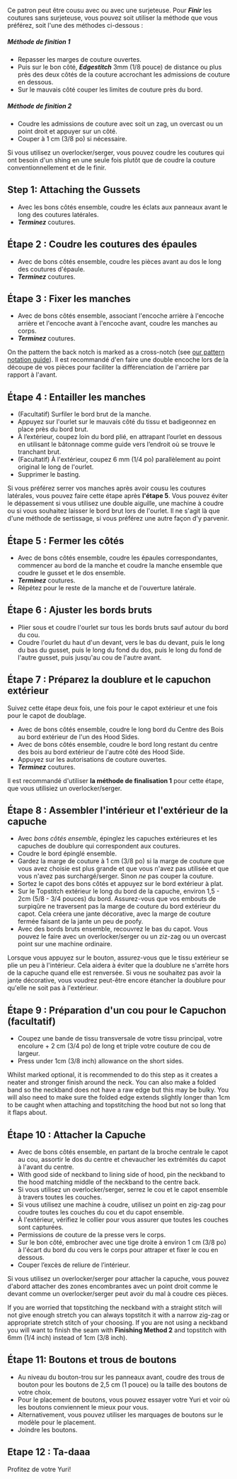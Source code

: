<Note>

Ce patron peut être cousu avec ou avec une surjeteuse. Pour ***Finir*** les coutures sans surjeteuse, vous pouvez soit utiliser la méthode que vous préférez, soit l'une des méthodes ci-dessous :

##### Méthode de finition 1

- Repasser les marges de couture ouvertes. 
- Puis sur le bon côté, ***Edgestitch*** 3mm (1/8 pouce) de distance ou plus près des deux côtés de la couture accrochant les admissions de couture en dessous.
- Sur le mauvais côté couper les limites de couture près du bord. 

##### Méthode de finition 2

- Coudre les admissions de couture avec soit un zag, un overcast ou un point droit et appuyer sur un côté.
- Couper à 1 cm (3/8 po) si nécessaire.

</Note>

<Tip>

Si vous utilisez un overlocker/serger, vous pouvez coudre les coutures qui ont besoin d'un shing en une seule fois plutôt que de coudre la couture conventionnellement et de le finir. 
  
</Tip>

## Step 1: Attaching the Gussets

- Avec les bons côtés ensemble, coudre les éclats aux panneaux avant le long des coutures latérales.
- ***Terminez*** coutures.

## Étape 2 : Coudre les coutures des épaules

- Avec de bons côtés ensemble, coudre les pièces avant au dos le long des coutures d'épaule.
- ***Terminez*** coutures.

## Étape 3 : Fixer les manches

- Avec de bons côtés ensemble, associant l'encoche arrière à l'encoche arrière et l'encoche avant à l'encoche avant, coudre les manches au corps.
- ***Terminez*** coutures.

<Note>

On the pattern the back notch is marked as a cross-notch (see [our pattern notation guide](/docs/various/notation/notches/)). Il est recommandé d'en faire une double encoche lors de la découpe de vos pièces pour faciliter la différenciation de l'arrière par rapport à l'avant.
  
</Note>

## Étape 4 : Entailler les manches

- (Facultatif) Surfiler le bord brut de la manche.
- Appuyez sur l'ourlet sur le mauvais côté du tissu et badigeonnez en place près du bord brut.
- À l’extérieur, coupez loin du bord plié, en attrapant l’ourlet en dessous en utilisant le bâtonnage comme guide vers l’endroit où se trouve le tranchant brut.
- (Facultatif) À l'extérieur, coupez 6 mm (1/4 po) parallèlement au point original le long de l'ourlet.
- Supprimer le basting.

<Note>

Si vous préférez serrer vos manches après avoir cousu les coutures latérales, vous pouvez faire cette étape après **l'étape 5**.
Vous pouvez éviter le dépassement si vous utilisez une double aiguille, une machine à coudre ou si vous souhaitez laisser le bord brut lors de l'ourlet. 
Il ne s'agit là que d'une méthode de sertissage, si vous préférez une autre façon d'y parvenir.
  
</Note>

## Étape 5 : Fermer les côtés

- Avec de bons côtés ensemble, coudre les épaules correspondantes, commencer au bord de la manche et coudre la manche ensemble que coudre le gusset et le dos ensemble.
- ***Terminez*** coutures.
- Répétez pour le reste de la manche et de l'ouverture latérale.

## Étape 6 : Ajuster les bords bruts

- Plier sous et coudre l'ourlet sur tous les bords bruts sauf autour du bord du cou.
- Coudre l'ourlet du haut d'un devant, vers le bas du devant, puis le long du bas du gusset, puis le long du fond du dos, puis le long du fond de l'autre gusset, puis jusqu'au cou de l'autre avant.

## Étape 7 : Préparez la doublure et le capuchon extérieur

Suivez cette étape deux fois, une fois pour le capot extérieur et une fois pour le capot de doublage.

- Avec de bons côtés ensemble, coudre le long bord du Centre des Bois au bord extérieur de l'un des Hood Sides.
- Avec de bons côtés ensemble, coudre le bord long restant du centre des bois au bord extérieur de l'autre côté des Hood Side.
- Appuyez sur les autorisations de couture ouvertes.
- ***Terminez*** coutures.

<Note>

Il est recommandé d'utiliser **la méthode de finalisation 1** pour cette étape, que vous utilisiez un overlocker/serger.
  
</Note>

## Étape 8 : Assembler l'intérieur et l'extérieur de la capuche

- Avec _bons côtés ensemble_, épinglez les capuches extérieures et les capuches de doublure qui correspondent aux coutures.
- Coudre le bord épinglé ensemble.
- Gardez la marge de couture à 1 cm (3/8 po) si la marge de couture que vous avez choisie est plus grande et que vous n'avez pas utilisée et que vous n'avez pas surchargé/serger. Sinon *ne* pas couper la couture.
- Sortez le capot des bons côtés et appuyez sur le bord extérieur à plat.
- Sur le Topstitch extérieur le long du bord de la capuche, environ 1,5 - 2cm (5/8 - 3/4 pouces) du bord. Assurez-vous que vos embouts de surpiqûre ne traversent pas la marge de couture du bord extérieur du capot. Cela créera une jante décorative, avec la marge de couture fermée faisant de la jante un peu de poofy.
- Avec des bords bruts ensemble, recouvrez le bas du capot. Vous pouvez le faire avec un overlocker/serger ou un ziz-zag ou un overcast point sur une machine ordinaire.

<Note>
  
Lorsque vous appuyez sur le bouton, assurez-vous que le tissu extérieur se plie un peu à l'intérieur. Cela aidera à éviter que la doublure ne s'arrête hors de la capuche quand elle est renversée.
Si vous ne souhaitez pas avoir la jante décorative, vous voudrez peut-être encore étancher la doublure pour qu'elle ne soit pas à l'extérieur.
  
</Note>

## Étape 9 : Préparation d'un cou pour le Capuchon (facultatif)

- Coupez une bande de tissu transversale de votre tissu principal, votre encolure + 2 cm (3/4 po) de long et triple votre couture de cou de largeur.
- Press under 1cm (3/8 inch) allowance on the short sides.

<Note>
  
Whilst marked optional, it is recommended to do this step as it creates a neater and stronger finish around the neck.
You can also make a folded band so the neckband does not have a raw edge but this may be bulky. You will also need to make sure the folded edge extends slightly longer than 1cm to be caught when attaching and topstitching the hood but not so long that it flaps about.
  
</Note>

## Étape 10 : Attacher la Capuche

- Avec de bons côtés ensemble, en partant de la broche centrale le capot au cou, assortir le dos du centre et chevaucher les extrémités du capot à l'avant du centre.
- With good side of neckband to lining side of hood, pin the neckband to the hood matching middle of the neckband to the centre back.
- Si vous utilisez un overlocker/serger, serrez le cou et le capot ensemble à travers toutes les couches.
- Si vous utilisez une machine à coudre, utilisez un point en zig-zag pour coudre toutes les couches du cou et du capot ensemble.
- À l'extérieur, vérifiez le collier pour vous assurer que toutes les couches sont capturées.
- Permissions de couture de la presse vers le corps.
- Sur le bon côté, embrocher avec une tige droite à environ 1 cm (3/8 po) à l'écart du bord du cou vers le corps pour attraper et fixer le cou en dessous.
- Couper l’excès de reliure de l’intérieur.

<Warning>
  
Si vous utilisez un overlocker/serger pour attacher la capuche, vous pouvez d'abord attacher des zones encombrantes avec un point droit comme le devant comme un overlocker/serger peut avoir du mal à coudre ces pièces.
  
</Warning>

<Note>
  
If you are worried that topstitching the neckband with a straight stitch will not give enough stretch you can always topstitch it with a narrow zig-zag or appropriate stretch stitch of your choosing.
If you are not using a neckband you will want to finish the seam with **Finishing Method 2** and topstitch with 6mm (1/4 inch) instead of 1cm (3/8 inch). 
  
</Note>

## Étape 11: Boutons et trous de boutons

- Au niveau du bouton-trou sur les panneaux avant, coudre des trous de bouton pour les boutons de 2,5 cm (1 pouce) ou la taille des boutons de votre choix.
- Pour le placement de boutons, vous pouvez essayer votre Yuri et voir où les boutons conviennent le mieux pour vous.
- Alternativement, vous pouvez utiliser les marquages de boutons sur le modèle pour le placement.
- Joindre les boutons.

## Etape 12 : Ta-daaa

Profitez de votre Yuri!

